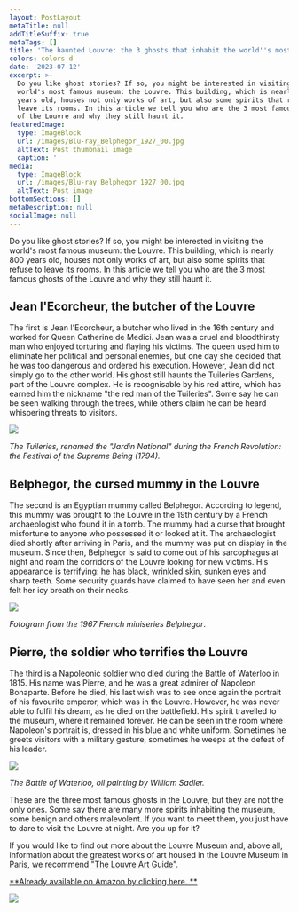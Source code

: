 ```yaml
---
layout: PostLayout
metaTitle: null
addTitleSuffix: true
metaTags: []
title: 'The haunted Louvre: the 3 ghosts that inhabit the world''s most famous museum'
colors: colors-d
date: '2023-07-12'
excerpt: >-
  Do you like ghost stories? If so, you might be interested in visiting the
  world's most famous museum: the Louvre. This building, which is nearly 800
  years old, houses not only works of art, but also some spirits that refuse to
  leave its rooms. In this article we tell you who are the 3 most famous ghosts
  of the Louvre and why they still haunt it.
featuredImage:
  type: ImageBlock
  url: /images/Blu-ray_Belphegor_1927_00.jpg
  altText: Post thumbnail image
  caption: ''
media:
  type: ImageBlock
  url: /images/Blu-ray_Belphegor_1927_00.jpg
  altText: Post image
bottomSections: []
metaDescription: null
socialImage: null
---
```

Do you like ghost stories? If so, you might be interested in visiting the world's most famous museum: the Louvre. This building, which is nearly 800 years old, houses not only works of art, but also some spirits that refuse to leave its rooms. In this article we tell you who are the 3 most famous ghosts of the Louvre and why they still haunt it.

## Jean l'Ecorcheur, the butcher of the Louvre

The first is Jean l'Ecorcheur, a butcher who lived in the 16th century and worked for Queen Catherine de Medici. Jean was a cruel and bloodthirsty man who enjoyed torturing and flaying his victims. The queen used him to eliminate her political and personal enemies, but one day she decided that he was too dangerous and ordered his execution. However, Jean did not simply go to the other world. His ghost still haunts the Tuileries Gardens, part of the Louvre complex. He is recognisable by his red attire, which has earned him the nickname "the red man of the Tuileries". Some say he can be seen walking through the trees, while others claim he can be heard whispering threats to visitors.

![](https://upload.wikimedia.org/wikipedia/commons/d/d2/F%C3%AAte_de_l%27Etre_supr%C3%AAme_1.jpg)

*The Tuileries, renamed the "Jardin National" during the French Revolution: the Festival of the Supreme Being (1794).*

## Belphegor, the cursed mummy in the Louvre

The second is an Egyptian mummy called Belphegor. According to legend, this mummy was brought to the Louvre in the 19th century by a French archaeologist who found it in a tomb. The mummy had a curse that brought misfortune to anyone who possessed it or looked at it. The archaeologist died shortly after arriving in Paris, and the mummy was put on display in the museum. Since then, Belphegor is said to come out of his sarcophagus at night and roam the corridors of the Louvre looking for new victims. His appearance is terrifying: he has black, wrinkled skin, sunken eyes and sharp teeth. Some security guards have claimed to have seen her and even felt her icy breath on their necks.

![](https://imagenes.elpais.com/resizer/I055H3s4xRkD1vBoaZuUyyV9nkw=/1200x0/arc-anglerfish-eu-central-1-prod-prisa.s3.amazonaws.com/public/2ROIQVHT3RV4DL6QLMYSR2ZFHQ.jpg)

*Fotogram from the 1967 French miniseries Belphegor*.

## Pierre, the soldier who terrifies the Louvre

The third is a Napoleonic soldier who died during the Battle of Waterloo in 1815. His name was Pierre, and he was a great admirer of Napoleon Bonaparte. Before he died, his last wish was to see once again the portrait of his favourite emperor, which was in the Louvre. However, he was never able to fulfil his dream, as he died on the battlefield. His spirit travelled to the museum, where it remained forever. He can be seen in the room where Napoleon's portrait is, dressed in his blue and white uniform. Sometimes he greets visitors with a military gesture, sometimes he weeps at the defeat of his leader.

![](https://upload.wikimedia.org/wikipedia/commons/7/72/Battle_of_Waterloo_1815.PNG)

*The Battle of Waterloo, oil painting by William Sadler.*

These are the three most famous ghosts in the Louvre, but they are not the only ones. Some say there are many more spirits inhabiting the museum, some benign and others malevolent. If you want to meet them, you just have to dare to visit the Louvre at night. Are you up for it?

If you would like to find out more about the Louvre Museum and, above all, information about the greatest works of art housed in the Louvre Museum in Paris, we recommend ["The Louvre Art Guide".](https://www.amazon.es/Louvre-Art-Guide-essential-masterpieces/dp/8418943459/)

[**Already available on Amazon by clicking here. **](https://www.amazon.es/Louvre-Art-Guide-essential-masterpieces/dp/8418943459/)

![](/images/1689000208-d3aa3593.png)
